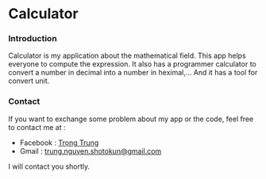 # Calculator
### Introduction
Calculator is my application about the mathematical field. This app helps everyone to compute the expression. It also has a programmer calculator to convert a number in decimal into a number in heximal,... And it has a tool for convert unit.
### Contact
If you want to exchange some problem about my app or the code, feel free to contact me at :

- Facebook : [Trọng Trung](https://www.facebook.com/TrungShotokun)
- Gmail : trung.nguyen.shotokun@gmail.com

I will contact you shortly.
